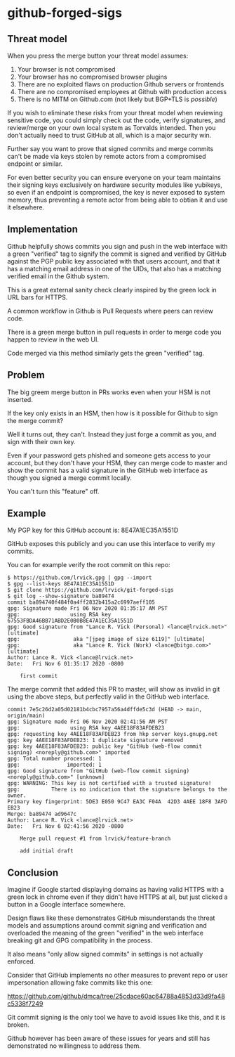 # github-forged-sigs

## Threat model

When you press the merge button your threat model assumes:

1. Your browser is not compromised
2. Your browser has no compromised browser plugins
3. There are no exploited flaws on production Github servers or frontends
4. There are no compromised employees at Github with production access
5. There is no MITM on Github.com (not likely but BGP+TLS is *possible*)

If you wish to eliminate these risks from your threat model when reviewing
sensitive code, you could simply check out the code, verify signatures, and
review/merge on your own local system as Torvalds intended. Then you don't
actually need to trust GitHub at all, which is a major security win.

Further say you want to prove that signed commits and merge commits can't be
made via keys stolen by remote actors from a compromised endpoint or similar.

For even better security you can ensure everyone on your team maintains their
signing keys exclusively on hardware security modules like yubikeys, so even
if an endpoint is compromised, the key is never exposed to system memory, thus
preventing a remote actor from being able to obtian it and use it elsewhere.

## Implementation

Github helpfully shows commits you sign and push in the web interface with a
green "verified" tag to signify the commit is signed and verified by GitHub
against the PGP public key associated with that users account, and that it
has a matching email address in one of the UIDs, that also has a matching
verified email in the Github system.

This is a great external sanity check clearly inspired by the green lock
in URL bars for HTTPS.

A common workflow in Github is Pull Requests where peers can review code.

There is a green merge button in pull requests in order to merge code you
happen to review in the web UI.

Code merged via this method similarly gets the green "verified" tag.

## Problem

The big greem merge button in PRs works even when your HSM is not inserted.

If the key only exists in an HSM, then how is it possible for Github to sign
the merge commit?

Well it turns out, they can't. Instead they just forge a commit as you, and
sign with their own key.

Even if your password gets phished and someone gets access to your account, but
they don't have your HSM, they can merge code to master and show the commit
has a valid signature in the GitHub web interface as though you signed a merge
commit locally.

You can't turn this "feature" off.

## Example

My PGP key for this GitHub account is: 8E47A1EC35A1551D

GitHub exposes this publicly and you can use this interface
to verify my commits.

You can for example verify the root commit on this repo:

```
$ https://github.com/lrvick.gpg | gpg --import
$ gpg --list-keys 8E47A1EC35A1551D
$ git clone https://github.com/lrvick/git-forged-sigs
$ git log --show-signature ba89474
commit ba894740f484f0a4ff2832b415a2c6997aeff105
gpg: Signature made Fri 06 Nov 2020 01:35:17 AM PST
gpg:                using RSA key 67553FBDA46BB71ABD2E0B0B8E47A1EC35A1551D
gpg: Good signature from "Lance R. Vick (Personal) <lance@lrvick.net>" [ultimate]
gpg:                 aka "[jpeg image of size 6119]" [ultimate]
gpg:                 aka "Lance R. Vick (Work) <lance@bitgo.com>" [ultimate]
Author: Lance R. Vick <lance@lrvick.net>
Date:   Fri Nov 6 01:35:17 2020 -0800

    first commit
```

The merge commit that added this PR to master, will show as invalid in git
using the above steps, but perfectly valid in the GitHub web interface.

```
commit 7e5c26d2a05d02181b4cbc7957a56a4dffde5c3d (HEAD -> main, origin/main)
gpg: Signature made Fri 06 Nov 2020 02:41:56 AM PST
gpg:                using RSA key 4AEE18F83AFDEB23
gpg: requesting key 4AEE18F83AFDEB23 from hkp server keys.gnupg.net
gpg: key 4AEE18F83AFDEB23: 1 duplicate signature removed
gpg: key 4AEE18F83AFDEB23: public key "GitHub (web-flow commit signing) <noreply@github.com>" imported
gpg: Total number processed: 1
gpg:               imported: 1
gpg: Good signature from "GitHub (web-flow commit signing) <noreply@github.com>" [unknown]
gpg: WARNING: This key is not certified with a trusted signature!
gpg:          There is no indication that the signature belongs to the owner.
Primary key fingerprint: 5DE3 E050 9C47 EA3C F04A  42D3 4AEE 18F8 3AFD EB23
Merge: ba89474 ad9647c
Author: Lance R. Vick <lance@lrvick.net>
Date:   Fri Nov 6 02:41:56 2020 -0800

    Merge pull request #1 from lrvick/feature-branch

    add initial draft
```

## Conclusion

Imagine if Google started displaying domains as having valid HTTPS with a green
lock in chrome even if they didn't have HTTPS at all, but just clicked a button
in a Google interface somewhere.

Design flaws like these demonstrates GitHub misunderstands the threat models
and assumptions around commit signing and verification and overloaded the
meaning of the green "verified" in the web interface breaking git and GPG
compatibility in the process.

It also means "only allow signed commits" in settings is not actually enforced.

Consider that GitHub implements no other measures to prevent repo or user
impersonation allowing fake commits like this one:

https://github.com/github/dmca/tree/25cdace60ac64788a4853d33d9fa48c5338f7249

Git commit signing is the only tool we have to avoid issues like this, and it
is broken.

Github however has been aware of these issues for years and still has
demonstrated no willingness to address them.

